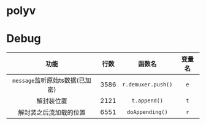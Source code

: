 # polyv

# Debug


| 功能 | 行数 | 函数名 | 变量名 |
| :--: | :--: | :--: | :--: |
| `message`监听原始ts数据(已加密) | 3586 | `r.demuxer.push()` | `e` |
| 解封装位置 | 2121 | `t.append()` | `t` |
| 解封装之后流加载的位置 | 6551 | `doAppending()` | `r` |